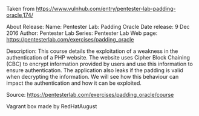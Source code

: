 Taken from https://www.vulnhub.com/entry/pentester-lab-padding-oracle,174/ 

About Release:
    Name: Pentester Lab: Padding Oracle
    Date release: 9 Dec 2016
    Author: Pentester Lab
    Series: Pentester Lab
    Web page: https://pentesterlab.com/exercises/padding_oracle

Description:
This course details the exploitation of a weakness in the authentication of a PHP website. The website uses Cipher Block Chaining (CBC) to encrypt information provided by users and use this information to ensure authentication. The application also leaks if the padding is valid when decrypting the information. We will see how this behaviour can impact the authentication and how it can be exploited.

Source: https://pentesterlab.com/exercises/padding_oracle/course

Vagrant box made by RedHatAugust
